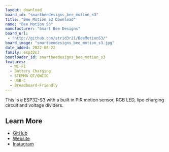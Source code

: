 ```yaml
---
layout: download
board_id: "smartbeedesigns_bee_motion_s3"
title: "Bee Motion S3 Download"
name: "Bee Motion S3"
manufacturer: "Smart Bee Designs"
board_url:
 - "http://github.com/strid3r21/BeeMotionS3/"
board_image: "smartbeedesigns_bee_motion_s3.jpg"
date_added: 2022-08-22
family: esp32s3
bootloader_id: smartbeedesigns_bee_motion_s3
features:
  - Wi-Fi
  - Battery Charging
  - STEMMA QT/QWIIC
  - USB-C
  - Breadboard-Friendly
---
```


This is a ESP32-S3 with a built in PIR motion sensor, RGB LED, lipo charging circuit and voltage dividers.

## Learn More

* [GitHub](http://github.com/strid3r21/BeeMotionS3/)
* [Website](https://www.smartbeedesigns.com)
* [Instagram](https://www.instagram.com/smartbeedesigns/)
